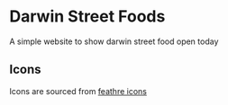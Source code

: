 # Darwin Street Foods
A simple website to show darwin street food open today

## Icons
Icons are sourced from [feathre icons](https://feathericons.com/)
